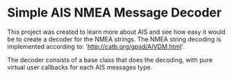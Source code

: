 Simple AIS NMEA Message Decoder
===============================

This project was created to learn more about AIS and see how easy it would be to create a decoder for the NMEA strings. The NMEA string decoding is implemented according to: 'http://catb.org/gpsd/AIVDM.html'.

The decoder consists of a base class that does the decoding, with pure virtual user callbacks for each AIS messages type.


